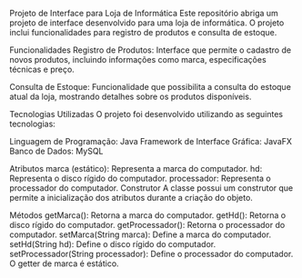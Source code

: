 Projeto de Interface para Loja de Informática Este repositório abriga um projeto de interface desenvolvido para uma loja de informática. O projeto inclui funcionalidades para registro de produtos e consulta de estoque.

Funcionalidades Registro de Produtos: Interface que permite o cadastro de novos produtos, incluindo informações como marca, especificações técnicas e preço.

Consulta de Estoque: Funcionalidade que possibilita a consulta do estoque atual da loja, mostrando detalhes sobre os produtos disponíveis.

Tecnologias Utilizadas O projeto foi desenvolvido utilizando as seguintes tecnologias:

Linguagem de Programação: Java Framework de Interface Gráfica: JavaFX Banco de Dados: MySQL

Atributos marca (estático): Representa a marca do computador. hd: Representa o disco rígido do computador. processador: Representa o processador do computador. Construtor A classe possui um construtor que permite a inicialização dos atributos durante a criação do objeto.

Métodos getMarca(): Retorna a marca do computador. getHd(): Retorna o disco rígido do computador. getProcessador(): Retorna o processador do computador. setMarca(String marca): Define a marca do computador. setHd(String hd): Define o disco rígido do computador. setProcessador(String processador): Define o processador do computador. O getter de marca é estático.
